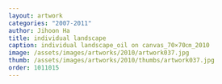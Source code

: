 ```yaml
---
layout: artwork
categories: "2007-2011"
author: Jihoon Ha
title: individual landscape
caption: individual landscape_oil on canvas_70×70㎝_2010
image: /assets/images/artworks/2010/artwork037.jpg
thumb: /assets/images/artworks/2010/thumbs/artwork037.jpg
order: 1011015
---
```


